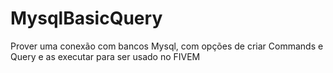 # MysqlBasicQuery
Prover uma conexão com bancos Mysql, com opções de criar Commands e Query e as executar para ser usado no FIVEM
